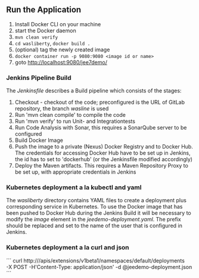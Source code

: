 ## Run the Application

1. Install Docker CLI on your machine
1. start the Docker daemon
1. `mvn clean verify`
1. `cd wasliberty`, `docker build .`
1. (optional) tag the newly created image
1. `docker container run -p 9080:9080 <image id or name>` 
1. goto [http://localhost:9080/jee7demo/](http://localhost:9080/jee7demo/)



### Jenkins Pipeline Build

The *Jenkinsfile* describes a Build pipeline which consists of the stages:
1. Checkout - checkout of the code; preconfigured is the URL of GitLab repository, the branch *wasline* is used
1. Run 'mvn clean compile' to compile the code
1. Run 'mvn verify' to run Unit- and Integrationtests
1. Run Code Analysis with Sonar, this requires a SonarQube server to be configured
1. Build Docker Image
1. Push the image to a private (Nexus) Docker Registry and to Docker Hub. The credentials for accessing Docker Hub
have to be set up in Jenkins, the id has to set to 'dockerhub' (or the Jenkinsfile modified accordingly)
1. Deploy the Maven artifacts. This requires a Maven Repository Proxy to be set up, with appropriate credentials in Jenkins

### Kubernetes deployment a la kubectl and yaml

The *wasliberty* directory contains YAML files to create a deployment plus corresponding service
in Kubernetes.
To use the Docker image that has been pushed to Docker Hub during the Jenkins Build it will
be necessary to modify the *image* element in the *jeedemo-deployment.yaml*.
The prefix should be replaced and set to the name of the user that is configured in Jenkins.


### Kubernetes deployment a la curl and json

´´´
curl http://<your-k8s-master>/apis/extensions/v1beta1/namespaces/default/deployments \
    -X POST -H'Content-Type: application/json' -d @jeedemo-deployment.json
´´´